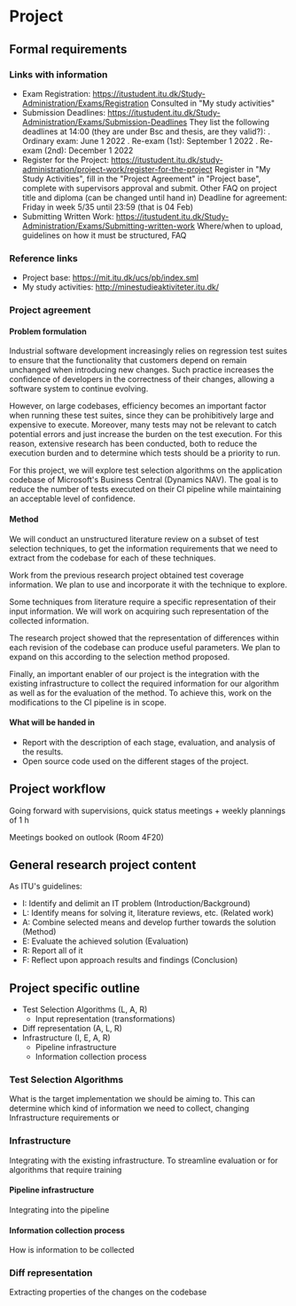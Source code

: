# Project

## Formal requirements

### Links with information
- Exam Registration: https://itustudent.itu.dk/Study-Administration/Exams/Registration
  Consulted in "My study activities"
- Submission Deadlines: https://itustudent.itu.dk/Study-Administration/Exams/Submission-Deadlines
  They list the following deadlines at 14:00 (they are under Bsc and thesis, are they valid?):
    . Ordinary exam: June 1 2022
    . Re-exam (1st): September 1 2022
    . Re-exam (2nd): December 1 2022
- Register for the Project: https://itustudent.itu.dk/study-administration/project-work/register-for-the-project
  Register in "My Study Activities", fill in the "Project Agreement" in "Project base", complete with supervisors approval and submit.
  Other FAQ on project title and diploma (can be changed until hand in)
  Deadline for agreement: Friday in week 5/35 until 23:59 (that is 04 Feb)
- Submitting Written Work: https://itustudent.itu.dk/Study-Administration/Exams/Submitting-written-work
  Where/when to upload, guidelines on how it must be structured, FAQ

### Reference links
- Project base: https://mit.itu.dk/ucs/pb/index.sml
- My study activities: http://minestudieaktiviteter.itu.dk/

### Project agreement

#### Problem formulation
Industrial software development increasingly relies on regression test suites to ensure that the functionality that customers depend on remain unchanged when introducing new changes. Such practice increases the confidence of developers in the correctness of their changes, allowing a software system to continue evolving.

However, on large codebases, efficiency becomes an important factor when running these test suites, since they can be prohibitively large and expensive to execute. Moreover, many tests may not be relevant to catch potential errors and just increase the burden on the test execution. For this reason, extensive research has been conducted, both to reduce the execution burden and to determine which tests should be a priority to run.

For this project, we will explore test selection algorithms on the application codebase of Microsoft's Business Central (Dynamics NAV). The goal is to reduce the number of tests executed on their CI pipeline while maintaining an acceptable level of confidence. 

#### Method
We will conduct an unstructured literature review on a subset of test selection techniques, to get the information requirements that we need to extract from the codebase for each of these techniques.

Work from the previous research project obtained test coverage information. We plan to use and incorporate it with the technique to explore.

Some techniques from literature require a specific representation of their input information. We will work on acquiring such representation of the collected information.

The research project showed that the representation of differences within each revision of the codebase can produce useful parameters. We plan to expand on this according to the selection method proposed.

Finally, an important enabler of our project is the integration with the existing infrastructure to collect the required information for our algorithm as well as for the evaluation of the method. To achieve this, work on the modifications to the CI pipeline is in scope.

#### What will be handed in
- Report with the description of each stage, evaluation, and analysis of the results.
- Open source code used on the different stages of the project.

## Project workflow
Going forward with supervisions, quick status meetings + weekly plannings of 1 h

Meetings booked on outlook (Room 4F20)

	
## General research project content
As ITU's guidelines:
- I: Identify and delimit an IT problem (Introduction/Background)
- L: Identify means for solving it, literature reviews, etc. (Related work)
- A: Combine selected means and develop further towards the solution (Method)
- E: Evaluate the achieved solution (Evaluation)
- R: Report all of it
- F: Reflect upon approach results and findings (Conclusion)


## Project specific outline
- Test Selection Algorithms (L, A, R)
  - Input representation (transformations)
- Diff representation (A, L, R)
- Infrastructure (I, E, A, R)
  - Pipeline infrastructure
  - Information collection process

### Test Selection Algorithms
What is the target implementation we should be aiming to. This can determine which kind of information we need to collect, changing Infrastructure requirements or 

### Infrastructure
Integrating with the existing infrastructure. To streamline evaluation or for algorithms that require training 

#### Pipeline infrastructure
Integrating into the pipeline 

#### Information collection process
How is information to be collected

### Diff representation
Extracting properties of the changes on the codebase

	
		
		
